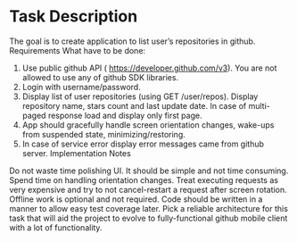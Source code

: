 # Task Description

The goal is to create application to list user’s repositories in github.
Requirements
What have to be done:
1. Use public github API ( ​https://developer.github.com/v3 ​). You are not allowed to use any
of github SDK libraries.
2. Login with username/password.
3. Display list of user repositories (using GET /user/repos). Display repository name, stars
count and last update date. In case of multi-paged response load and display only first
page.
4. App should gracefully handle screen orientation changes, wake-ups from suspended
state, minimizing/restoring.
5. In case of service error display error messages came from github server.
Implementation Notes

Do not waste time polishing UI. It should be simple and not time consuming. Spend time on
handling orientation changes. Treat executing requests  as very expensive and try to not
cancel-restart a request after screen rotation. Offline work is optional and not required. Code
should be written in a manner to allow easy test coverage later. Pick a reliable architecture for
this task that will aid the project to evolve to fully-functional github mobile client with a lot of
functionality.
